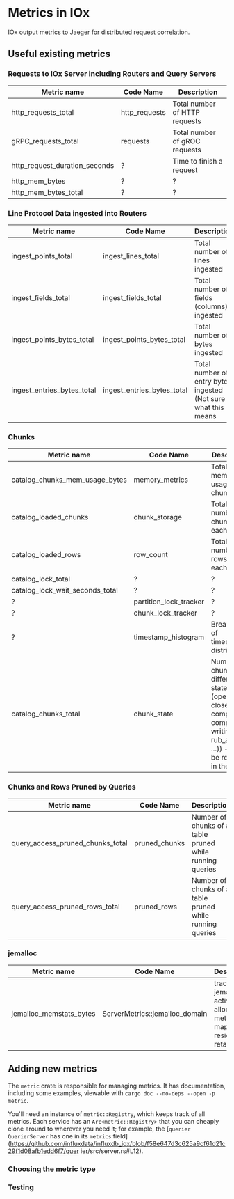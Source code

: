 # Metrics in IOx

IOx output metrics to Jaeger for distributed request correlation.

## Useful existing metrics

### Requests to IOx Server including Routers and Query Servers

| Metric name |  Code Name | Description |
| --- | --- | --- |
| http_requests_total | http_requests | Total number of HTTP requests |
| gRPC_requests_total | requests | Total number of gROC requests |
| http_request_duration_seconds| ? | Time to finish a request  |
| http_mem_bytes | ? | ? |
| http_mem_bytes_total | ? | ? |


### Line Protocol Data ingested into Routers

| Metric name |  Code Name | Description |
| --- | --- | --- |
| ingest_points_total | ingest_lines_total | Total number of lines ingested |
| ingest_fields_total | ingest_fields_total | Total number of fields (columns) ingested |
| ingest_points_bytes_total | ingest_points_bytes_total | Total number of bytes ingested |
| ingest_entries_bytes_total |  ingest_entries_bytes_total | Total number of entry bytes ingested (Not sure what this means |

### Chunks

| Metric name |  Code Name | Description |
| --- | --- | --- |
| catalog_chunks_mem_usage_bytes | memory_metrics | Total memory usage by chunks |
| catalog_loaded_chunks | chunk_storage | Total number of chunks for each table |
| catalog_loaded_rows | row_count | Total number of rows for each table |
| catalog_lock_total | ? | ? |
| catalog_lock_wait_seconds_total | ? | ? |
| ? | partition_lock_tracker | ? |
| ? | chunk_lock_tracker | ? |
| ? | timestamp_histogram| Breakdown of timestamp distribution |
| catalog_chunks_total | chunk_state | Number of chunks in different states (open, closed, compacting, compacted, writing_os, rub_and_os, ...)) - might be removed in the future |

### Chunks and Rows Pruned by Queries

| Metric name |  Code Name | Description |
| --- | --- | --- |
| query_access_pruned_chunks_total | pruned_chunks | Number of chunks of a table pruned while running queries |
| query_access_pruned_rows_total  | pruned_rows | Number of chunks of a table pruned while running queries |

### jemalloc

| Metric name |  Code Name | Description |
| --- | --- | --- |
| jemalloc_memstats_bytes | ServerMetrics::jemalloc_domain | tracking jemalloc's active, alloc, metadata, mapped, resident, retained  |

## Adding new metrics

The `metric` crate is responsible for managing metrics. It has documentation, including some
examples, viewable with `cargo doc --no-deps --open -p metric`.

You'll need an instance of `metric::Registry`, which keeps track of all metrics. Each service has
an `Arc<metric::Registry>` that you can cheaply clone around to wherever you need it; for example,
the [`querier` `QuerierServer` has one in its `metrics`
field](https://github.com/influxdata/influxdb_iox/blob/f58e647d3c625a9cf61d21c29f1d08afb1edd6f7/quer
ier/src/server.rs#L12).

### Choosing the metric type

### Testing

